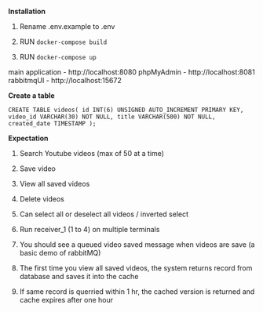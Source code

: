 **Installation**

1. Rename .env.example to .env

2. RUN `docker-compose build`

3. RUN `docker-compose up`


main application - http://localhost:8080
phpMyAdmin - http://localhost:8081
rabbitmqUI - http://localhost:15672

**Create a table**

`
CREATE TABLE videos(
id INT(6) UNSIGNED AUTO_INCREMENT PRIMARY KEY,
video_id VARCHAR(30) NOT NULL,
title VARCHAR(500) NOT NULL,
created_date TIMESTAMP
);
`


**Expectation**

1. Search Youtube videos (max of 50 at a time)

2. Save video

3. View all saved videos

4. Delete videos 

5. Can select all or deselect all videos / inverted select

6. Run receiver_1 (1 to 4) on multiple terminals

7. You should see a queued video saved message when videos are save (a basic demo of rabbitMQ)

8. The first time you view all saved videos, the system returns record from database and saves it into the cache

9. If same record is querried within 1 hr, the cached version is returned and cache expires after one hour 



